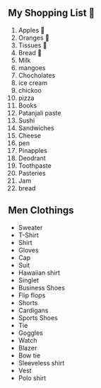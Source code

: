 ﻿## My Shopping List 🛒

1. Apples 🍎
2. Oranges 🍊
3. Tissues 🚽
4. Bread 🍞
5. Milk
6. mangoes
7. Chocholates
8. ice cream
9. chickoo
10. pizza
11. Books
12. Patanjali paste
13. Sushi
14. Sandwiches
15. Cheese
16. pen
17. Pinapples
18. Deodrant
19. Toothpaste
20. Pasteries
21. Jam
22. bread




## Men Clothings

- Sweater
- T-Shirt
- Shirt
- Gloves
- Cap
- Suit
- Hawaiian shirt
- Singlet
- Business Shoes
- Flip flops
- Shorts
- Cardigans
- Sports Shoes
- Tie
- Goggles
- Watch
- Blazer
- Bow tie
- Sleeveless shirt
- Vest
- Polo shirt

